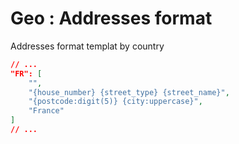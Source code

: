 # Geo : Addresses format

Addresses format templat by country

```json
// ...
"FR": [
    "",
    "{house_number} {street_type} {street_name}",
    "{postcode:digit(5)} {city:uppercase}",
    "France"
]
// ...
```